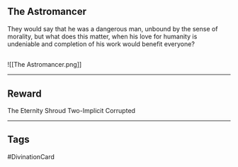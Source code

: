 ## The Astromancer
They would say that he was a dangerous man,
unbound by the sense of morality,
but what does this matter,
when his love for humanity is undeniable
and completion of his work would benefit everyone?
## 
![[The Astromancer.png]]

---
## Reward
The Eternity Shroud
Two-Implicit
Corrupted

---
## Tags
#DivinationCard
